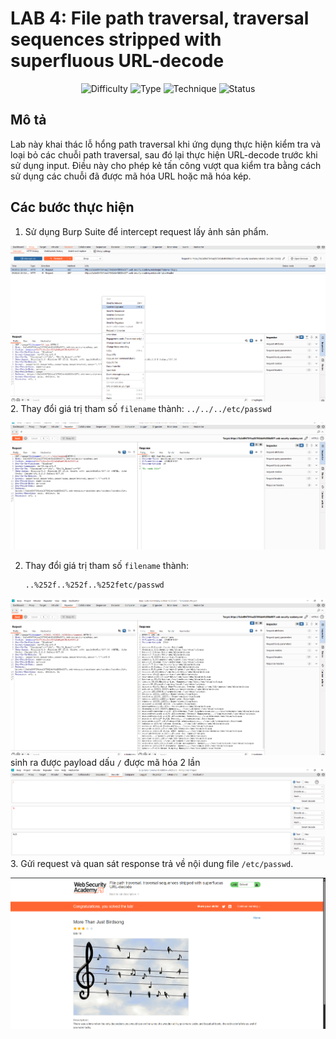 
# LAB 4: File path traversal, traversal sequences stripped with superfluous URL-decode
<div align="center">

![Difficulty](https://img.shields.io/badge/Difficulty-PRACTITIONER-yellow?style=for-the-badge)
![Type](https://img.shields.io/badge/Type-Path_Traversal-red?style=for-the-badge)
![Technique](https://img.shields.io/badge/Technique-Double_URL_Encoding-blue?style=for-the-badge)
![Status](https://img.shields.io/badge/Status-Solved-success?style=for-the-badge)

</div>


## Mô tả
Lab này khai thác lỗ hổng path traversal khi ứng dụng thực hiện kiểm tra và loại bỏ các chuỗi path traversal, sau đó lại thực hiện URL-decode trước khi sử dụng input. Điều này cho phép kẻ tấn công vượt qua kiểm tra bằng cách sử dụng các chuỗi đã được mã hóa URL hoặc mã hóa kép.

## Các bước thực hiện
1. Sử dụng Burp Suite để intercept request lấy ảnh sản phẩm.

![](images/2.png)
2. Thay đổi giá trị tham số `filename` thành:
	```
	../../../etc/passwd
	```

![](images/3.png)

2. Thay đổi giá trị tham số `filename` thành:
	```
	..%252f..%252f..%252fetc/passwd
	```

![](images/5.png)
sinh ra được payload dấu `/` được mã hóa 2 lần
![](images/4.png)
3. Gửi request và quan sát response trả về nội dung file `/etc/passwd`.


![](images/6.png)





